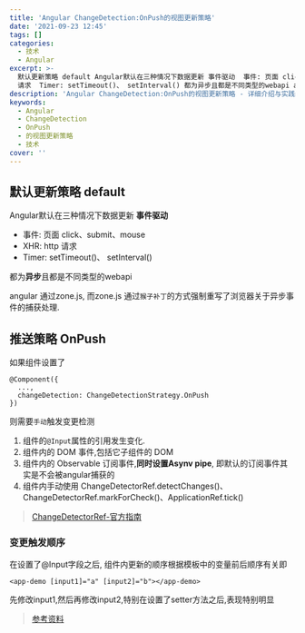 ```yaml
---
title: 'Angular ChangeDetection:OnPush的视图更新策略'
date: '2021-09-23 12:45'
tags: []
categories:
  - 技术
  - Angular
excerpt: >-
  默认更新策略 default Angular默认在三种情况下数据更新 事件驱动  事件: 页面 click、submit、mouse  XHR: http
  请求  Timer: setTimeout()、 setInterval() 都为异步且都是不同类型的webapi angular 通过zone...
description: 'Angular ChangeDetection:OnPush的视图更新策略 - 详细介绍与实践经验分享'
keywords:
  - Angular
  - ChangeDetection
  - OnPush
  - 的视图更新策略
  - 技术
cover: ''
---
```


## 默认更新策略 default

Angular默认在三种情况下数据更新 **事件驱动**

* 事件: 页面 click、submit、mouse
* XHR: http 请求
* Timer: setTimeout()、 setInterval()

都为**异步**且都是不同类型的webapi

angular 通过zone.js, 而zone.js 通过`猴子补丁`的方式强制重写了浏览器关于异步事件的捕获处理.

## 推送策略 OnPush

如果组件设置了

```
@Component({
  ...,
  changeDetection: ChangeDetectionStrategy.OnPush
})
```

则需要`手动`触发变更检测

1. 组件的`@Input`属性的引用发生变化.
2. 组件内的 DOM 事件,包括它子组件的 DOM
3. 组件内的 Observable 订阅事件,**同时设置Asynv pipe**, 即默认的订阅事件其实是不会被angular捕获的
4. 组件内手动使用 ChangeDetectorRef.detectChanges()、ChangeDetectorRef.markForCheck()、ApplicationRef.tick()

> [ChangeDetectorRef-官方指南](http://angular.cn/api/core/ChangeDetectorRef)

### 变更触发顺序

在设置了@Input字段之后, 组件内更新的顺序根据模板中的变量前后顺序有关即

```
<app-demo [input1]="a" [input2]="b"></app-demo>
```

先修改input1,然后再修改input2,特别在设置了setter方法之后,表现特别明显

> [参考资料](http://blueskyawen.com/2020/01/13/angular-see-change-detection/)
